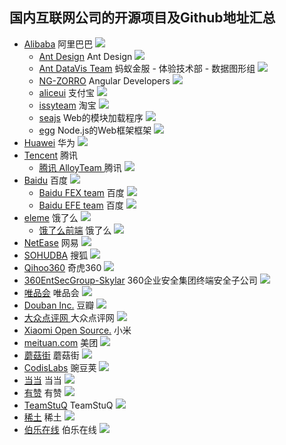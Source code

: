 国内互联网公司的开源项目及Github地址汇总
---

- [Alibaba](https://github.com/alibaba) 阿里巴巴 ![](https://avatars1.githubusercontent.com/u/1961952?v=3&s=14)
  - [Ant Design](https://github.com/ant-design) Ant Design ![](https://avatars1.githubusercontent.com/u/12101536?v=4&s=14)
  - [Ant DataVis Team](https://github.com/antvis) 蚂蚁金服 - 体验技术部 - 数据图形组 ![](https://avatars3.githubusercontent.com/u/19199542?v=4&s=14)
  - [NG-ZORRO](https://github.com/NG-ZORRO) Angular Developers ![](https://avatars2.githubusercontent.com/u/30223759?v=4&s=14)
  - [aliceui](https://github.com/aliceui) 支付宝 ![](https://avatars3.githubusercontent.com/u/3404882?v=3&s=14)
  - [issyteam](https://github.com/kissyteam) 淘宝 ![](https://avatars1.githubusercontent.com/u/328318?v=3&s=14)
  - [seajs](https://github.com/seajs) Web的模块加载程序 ![](https://avatars1.githubusercontent.com/u/12101536?v=4&s=14)
  - [egg](https://github.com/eggjs) Node.js的Web框架框架 ![](https://avatars2.githubusercontent.com/u/15833670?v=4&s=14)
- [Huawei](https://github.com/Huawei-Hadoop) 华为 ![](https://avatars2.githubusercontent.com/u/539149?v=4&s=14)
- [Tencent](https://code.csdn.net/tencent) 腾讯 
  - [腾讯 AlloyTeam ](https://github.com/AlloyTeam) 腾讯 ![](https://avatars2.githubusercontent.com/u/1503033?v=3&s=14)
- [Baidu](https://github.com/baidu) 百度 ![](https://avatars3.githubusercontent.com/u/13245940?v=4&s=14)
  - [Baidu FEX team](https://github.com/fex-team) 百度  ![](https://avatars0.githubusercontent.com/u/6668906?v=4&s=14)
  - [Baidu EFE team](https://github.com/ecomfe) 百度  ![](https://avatars3.githubusercontent.com/u/2268460?v=3&s=14)
- [eleme](https://github.com/eleme) 饿了么 ![](https://avatars2.githubusercontent.com/u/1201438?v=4&s=14)
  - [饿了么前端](https://github.com/elemefe) 饿了么 ![](https://avatars2.githubusercontent.com/u/12810740?v=4&s=14)
- [NetEase](https://github.com/netease) 网易 ![](https://avatars2.githubusercontent.com/u/1460597?v=3&s=14)
- [SOHUDBA](https://github.com/SOHUDBA) 搜狐 ![](https://avatars2.githubusercontent.com/u/4919525?v=3&s=14)
- [Qihoo360](https://github.com/Qihoo360) 奇虎360 ![](https://avatars2.githubusercontent.com/u/4082929?v=3&s=14)
- [360EntSecGroup-Skylar](https://github.com/360EntSecGroup-Skylar) 360企业安全集团终端安全子公司 ![](https://avatars2.githubusercontent.com/u/29733149?v=3&s=14)
- [唯品会](https://github.com/vipshop) 唯品会 ![](https://avatars3.githubusercontent.com/u/7145544?v=3&s=14)
- [Douban Inc.](https://github.com/douban) 豆瓣 ![](https://avatars3.githubusercontent.com/u/1220164?v=3&s=14)
- [大众点评网 ](https://github.com/dianping) 大众点评网 ![](https://avatars0.githubusercontent.com/u/1539555?v=3&s=14)
- [Xiaomi Open Source.](https://github.com/xiaomi) 小米 
- [meituan.com](https://github.com/meituan) 美团 ![](https://avatars1.githubusercontent.com/u/977371?v=3&s=14)
- [蘑菇街](https://github.com/mogujie) 蘑菇街 ![](https://avatars1.githubusercontent.com/u/10172799?v=3&s=14)
- [CodisLabs](https://github.com/CodisLabs) 豌豆荚 ![](https://avatars1.githubusercontent.com/u/16700854?v=3&s=14)
- [当当](https://github.com/dangdangdotcom) 当当 ![](https://avatars1.githubusercontent.com/u/10172799?v=3&s=14)
- [有赞](https://github.com/youzan) 有赞 ![](https://avatars0.githubusercontent.com/u/11404085?v=3&s=14)
- [TeamStuQ](https://github.com/TeamStuQ) TeamStuQ ![](https://avatars2.githubusercontent.com/u/15888474?v=3&s=14)
- [稀土](https://github.com/xitu) 稀土 ![](https://avatars1.githubusercontent.com/u/10482599?v=3&s=14)
- [伯乐在线](https://github.com/jobbole) 伯乐在线 ![](https://avatars1.githubusercontent.com/u/8531823?v=3&s=14)